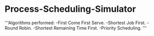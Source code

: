 # Process-Scheduling-Simulator
'''Algorithms performed:
-First Come First Serve.
-Shortest Job First.
-Round Robin.
-Shortest Remaining Time First.
-Priority Scheduling.
'''
